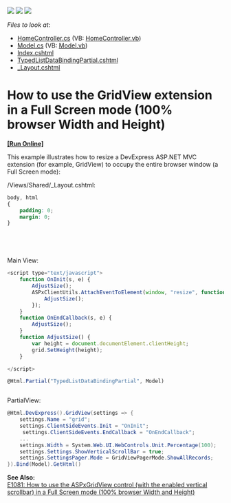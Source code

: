 <!-- default badges list -->
![](https://img.shields.io/endpoint?url=https://codecentral.devexpress.com/api/v1/VersionRange/128551978/11.2.11%2B)
[![](https://img.shields.io/badge/Open_in_DevExpress_Support_Center-FF7200?style=flat-square&logo=DevExpress&logoColor=white)](https://supportcenter.devexpress.com/ticket/details/T830635)
[![](https://img.shields.io/badge/📖_How_to_use_DevExpress_Examples-e9f6fc?style=flat-square)](https://docs.devexpress.com/GeneralInformation/403183)
<!-- default badges end -->
<!-- default file list -->
*Files to look at*:

* [HomeController.cs](./CS/CS/Controllers/HomeController.cs) (VB: [HomeController.vb](./VB/Controllers/HomeController.vb))
* [Model.cs](./CS/CS/Models/Model.cs) (VB: [Model.vb](./VB/Models/Model.vb))
* [Index.cshtml](./CS/CS/Views/Home/Index.cshtml)
* [TypedListDataBindingPartial.cshtml](./CS/CS/Views/Home/TypedListDataBindingPartial.cshtml)
* [_Layout.cshtml](./CS/CS/Views/Shared/_Layout.cshtml)
<!-- default file list end -->
# How to use the GridView extension in a Full Screen mode (100% browser Width and Height)
<!-- run online -->
**[[Run Online]](https://codecentral.devexpress.com/128551978/)**
<!-- run online end -->


<p>This example illustrates how to resize a DevExpress ASP.NET MVC extension (for example, GridView) to occupy the entire browser window (a Full Screen mode):</p><p>/Views/Shared/_Layout.cshtml:</p>

```css
body, html
{
    padding: 0;
    margin: 0;
}






```

<p>Main View: </p>

```js
<script type="text/javascript">
    function OnInit(s, e) {
        AdjustSize();
        ASPxClientUtils.AttachEventToElement(window, "resize", function (evt) {
            AdjustSize();
        });
    }
    function OnEndCallback(s, e) {
        AdjustSize();
    }
    function AdjustSize() {
        var height = document.documentElement.clientHeight;
        grid.SetHeight(height);
    }

</script>

@Html.Partial("TypedListDataBindingPartial", Model)



```

<p>PartialView: </p>

```cs
@Html.DevExpress().GridView(settings => {
    settings.Name = "grid";
    settings.ClientSideEvents.Init = "OnInit";
     settings.ClientSideEvents.EndCallback = "OnEndCallback";
    ...
    settings.Width = System.Web.UI.WebControls.Unit.Percentage(100);
    settings.Settings.ShowVerticalScrollBar = true;
    settings.SettingsPager.Mode = GridViewPagerMode.ShowAllRecords;
}).Bind(Model).GetHtml()


```

<p><strong>See Also:</strong><br />
<a href="https://www.devexpress.com/Support/Center/p/E1081">E1081: How to use the ASPxGridView control (with the enabled vertical scrollbar) in a Full Screen mode (100% browser Width and Height)</a><br />
</p>

<br/>


